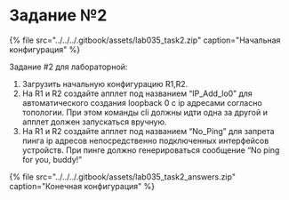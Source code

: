 # Задание №2

{% file src="../../../.gitbook/assets/lab035\_task2.zip" caption="Начальная конфигурация" %}

Задание \#2 для лабораторной:  
1. Загрузить начальную конфигурацию R1,R2.  
2. На R1 и R2 создайте апплет под названием “IP\_Add\_lo0” для автоматического создания loopback 0 c ip адресами согласно топологии. При этом команды cli должны идти одна за другой и апплет должен запускаться вручную.  
3. На R1 и R2 создайте апплет под названием “No\_Ping” для запрета пинга ip адресов непосредственно подключенных интерфейсов устройств. При пинге должно генерироваться сообщение “No ping for you, buddy!”

{% file src="../../../.gitbook/assets/lab035\_task2\_answers.zip" caption="Конечная конфигурация" %}

